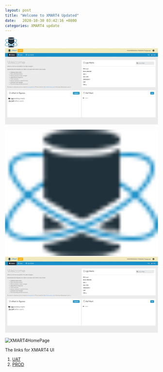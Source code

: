 ```yaml
---
layout: post
title: "Welcome to XMART4 Updated"
date:   2020-10-30 03:42:16 +0800
categories: XMART4 update
---
```

 ![image](./logo.png)
 ![image](./XMART4HomePage.jpg)
 
 <img src="./logo.png" width="800" />
 <img src="./XMART4HomePage.jpg" width="800" />
 
 ![XMART4HomePage](https://user-images.githubusercontent.com/54258492/100828265-b79b9700-3499-11eb-8d29-78c4f28d2ef4.jpg)
 
The links for XMART4 UI

  1. [UAT]
  2. [PROD]

[UAT]: https://portal-uat.who.int/xmart4/
[PROD]: https://extranet.who.int/xmart4/
